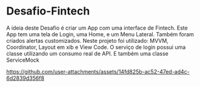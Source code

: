 # Desafio-Fintech
A ideia deste Desafio é criar um App com uma interface de Fintech.
Este App tem uma tela de Login, uma Home, e um Menu Lateral. 
Também foram criados alertas customizados.
Neste projeto foi utilizado:
MVVM, Coordinator, Layout em xib e View Code.
O serviço de login possui uma classe utilizando um consumo real de API.
E também uma classe ServiceMock

https://github.com/user-attachments/assets/14fd825b-ac52-47ed-ad4c-6d2839d356f8


